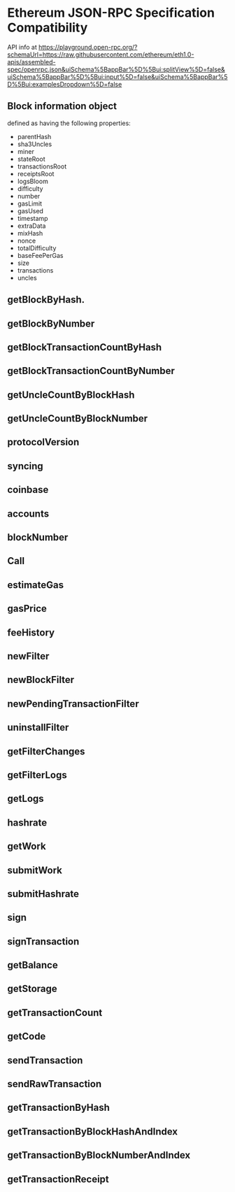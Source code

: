 # Ethereum JSON-RPC Specification Compatibility


API info at https://playground.open-rpc.org/?schemaUrl=https://raw.githubusercontent.com/ethereum/eth1.0-apis/assembled-spec/openrpc.json&uiSchema%5BappBar%5D%5Bui:splitView%5D=false&uiSchema%5BappBar%5D%5Bui:input%5D=false&uiSchema%5BappBar%5D%5Bui:examplesDropdown%5D=false


## Block information object

defined as having the following properties:

- parentHash
- sha3Uncles
- miner
- stateRoot
- transactionsRoot
- receiptsRoot
- logsBloom
- difficulty
- number
- gasLimit
- gasUsed
- timestamp
- extraData
- mixHash
- nonce
- totalDifficulty
- baseFeePerGas
- size
- transactions
- uncles

## getBlockByHash.

## getBlockByNumber

## getBlockTransactionCountByHash

## getBlockTransactionCountByNumber


## getUncleCountByBlockHash


## getUncleCountByBlockNumber

## protocolVersion

## syncing

## coinbase

## accounts

## blockNumber

## Call

##  estimateGas

## gasPrice

## feeHistory

## newFilter

## newBlockFilter

## newPendingTransactionFilter

## uninstallFilter

## getFilterChanges

## getFilterLogs

## getLogs

## hashrate

## getWork

## submitWork

## submitHashrate

## sign

## signTransaction

## getBalance

## getStorage

## getTransactionCount

##  getCode

## sendTransaction

##  sendRawTransaction

##  getTransactionByHash

## getTransactionByBlockHashAndIndex

## getTransactionByBlockNumberAndIndex

## getTransactionReceipt

